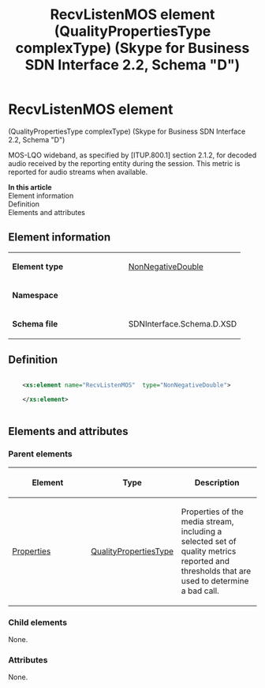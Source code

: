 ﻿---
title: RecvListenMOS element (QualityPropertiesType complexType) (Skype for Business SDN Interface 2.2, Schema "D")
TOCTitle: RecvListenMOS element
ms:assetid: 5b76b17a-e241-8ddc-f043-bb160b6ca0a3
ms:mtpsurl: https://msdn.microsoft.com/en-us/library/Mt170959(v=office.16)
ms:contentKeyID: 65855534
ms.date: 08/24/2015
mtps_version: v=office.16
dev_langs:
- xml
---

# RecvListenMOS element 

(QualityPropertiesType complexType) (Skype for Business SDN Interface 2.2, Schema \"D\")

MOS-LQO wideband, as specified by \[ITUP.800.1\] section 2.1.2, for decoded audio received by the reporting entity during the session. This metric is reported for audio streams when available.


**In this article**  
Element information  
Definition  
Elements and attributes  

## Element information

<table>
<colgroup>
<col style="width: 50%" />
<col style="width: 50%" />
</colgroup>
<tbody>
<tr class="odd">
<td><p><strong>Element type</strong></p></td>
<td><p><a href="nonnegativedouble-simpletype-skype-for-business-sdn-interface-2-2-schema-d.md">NonNegativeDouble</a></p></td>
</tr>
<tr class="even">
<td><p><strong>Namespace</strong></p></td>
<td><p></p></td>
</tr>
<tr class="odd">
<td><p><strong>Schema file</strong></p></td>
<td><p>SDNInterface.Schema.D.XSD</p></td>
</tr>
</tbody>
</table>


## Definition

```xml

    <xs:element name="RecvListenMOS"  type="NonNegativeDouble">
    
    </xs:element>
  
```

## Elements and attributes

### Parent elements

<table>
<colgroup>
<col style="width: 33%" />
<col style="width: 33%" />
<col style="width: 33%" />
</colgroup>
<thead>
<tr class="header">
<th><p>Element</p></th>
<th><p>Type</p></th>
<th><p>Description</p></th>
</tr>
</thead>
<tbody>
<tr class="odd">
<td><p><a href="properties-element-qualitytype-complextype-skype-for-business-sdn-interface-2-2-schema-d.md">Properties</a></p></td>
<td><p><a href="qualitypropertiestype-complextype-skype-for-business-sdn-interface-2-2-schema-d.md">QualityPropertiesType</a></p></td>
<td><p>Properties of the media stream, including a selected set of quality metrics reported and thresholds that are used to determine a bad call.</p></td>
</tr>
</tbody>
</table>


### Child elements

None.

### Attributes

None.

